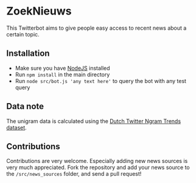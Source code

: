 # ZoekNieuws

This Twitterbot aims to give people easy access to recent news about a certain topic.

## Installation

- Make sure you have [NodeJS](https://nodejs.org/en/) installed
- Run `npm install` in the main directory
- Run `node src/bot.js 'any text here'` to query the bot with any test query

## Data note
The unigram data is calculated using the [Dutch Twitter Ngram Trends dataset](https://www.let.rug.nl/gosse/Ngrams/download.html).

## Contributions

Contributions are very welcome. Especially adding new news sources is very much appreciated.
Fork the repository and add your news source to the `/src/news_sources` folder, and send a pull request!
